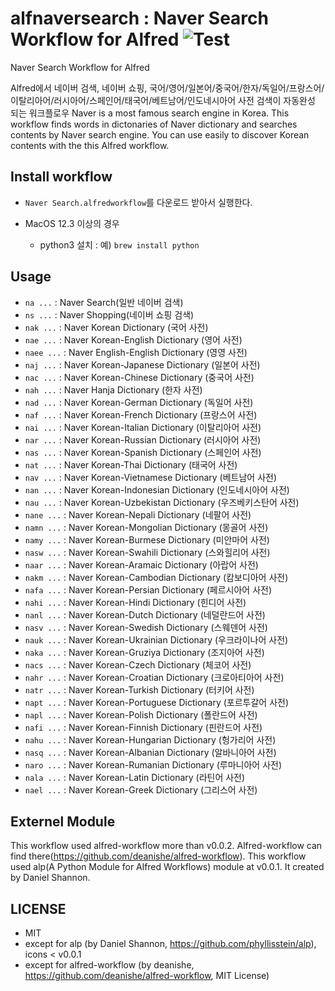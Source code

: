 alfnaversearch : Naver Search Workflow for Alfred ![Test](https://github.com/kuniz/alfnaversearch/actions/workflows/test-naver-ac.yml/badge.svg)
==============

Naver Search Workflow for Alfred

Alfred에서 네이버 검색, 네이버 쇼핑, 국어/영어/일본어/중국어/한자/독일어/프랑스어/이탈리아어/러시아어/스페인어/태국어/베트남어/인도네시아어 사전 검색이 자동완성 되는 워크플로우
Naver is a most famous search engine in Korea.
This workflow finds words in dictonaries of Naver dictionary and searches contents by Naver search engine. 
You can use easily to discover Korean contents with the this Alfred workflow.

Install workflow
--------------

- `Naver Search.alfredworkflow`를 다운로드 받아서 실행한다.

- MacOS 12.3 이상의 경우
  - python3 설치 : 예) `brew install python`


Usage
--------------
* `na ...`  : Naver Search(일반 네이버 검색)
* `ns ...`  : Naver Shopping(네이버 쇼핑 검색)
* `nak ...` : Naver Korean Dictionary (국어 사전)
* `nae ...` : Naver Korean-English Dictionary (영어 사전)
* `naee ...` : Naver English-English Dictionary (영영 사전)
* `naj ...` : Naver Korean-Japanese Dictionary (일본어 사전)
* `nac ...` : Naver Korean-Chinese Dictionary (중국어 사전)
* `nah ...` : Naver Hanja Dictionary (한자 사전)
* `nad ...` : Naver Korean-German Dictionary (독일어 사전)
* `naf ...` : Naver Korean-French Dictionary (프랑스어 사전)
* `nai ...` : Naver Korean-Italian Dictionary (이탈리아어 사전)
* `nar ...` : Naver Korean-Russian Dictionary (러시아어 사전)
* `nas ...` : Naver Korean-Spanish Dictionary (스페인어 사전)
* `nat ...` : Naver Korean-Thai Dictionary (태국어 사전)
* `nav ...` : Naver Korean-Vietnamese Dictionary (베트남어 사전)
* `nan ...` : Naver Korean-Indonesian Dictionary (인도네시아어 사전)
* `nau ...` : Naver Korean-Uzbekistan Dictionary (우즈베키스탄어 사전)
* `nane ...` : Naver Korean-Nepali Dictionary (네팔어 사전)
* `namn ...` : Naver Korean-Mongolian Dictionary (몽골어 사전)
* `namy ...` : Naver Korean-Burmese Dictionary (미안마어 사전)
* `nasw ...` : Naver Korean-Swahili Dictionary (스와힐리어 사전)
* `naar ...` : Naver Korean-Aramaic Dictionary (아랍어 사전)
* `nakm ...` : Naver Korean-Cambodian Dictionary (캄보디아어 사전)
* `nafa ...` : Naver Korean-Persian Dictionary (페르시아어 사전)
* `nahi ...` : Naver Korean-Hindi Dictionary (힌디어 사전)
* `nanl ...` : Naver Korean-Dutch Dictionary (네덜란드어 사전)
* `nasv ...` : Naver Korean-Swedish Dictionary (스웨덴어 사전)
* `nauk ...` : Naver Korean-Ukrainian Dictionary (우크라이나어 사전)
* `naka ...` : Naver Korean-Gruziya Dictionary (조지아어 사전)
* `nacs ...` : Naver Korean-Czech Dictionary (체코어 사전)
* `nahr ...` : Naver Korean-Croatian Dictionary (크로아티아어 사전)
* `natr ...` : Naver Korean-Turkish Dictionary (터키어 사전)
* `napt ...` : Naver Korean-Portuguese Dictionary (포르투갈어 사전)
* `napl ...` : Naver Korean-Polish Dictionary (폴란드어 사전)
* `nafi ...` : Naver Korean-Finnish Dictionary (핀란드어 사전)
* `nahu ...` : Naver Korean-Hungarian Dictionary (헝가리어 사전)
* `nasq ...` : Naver Korean-Albanian Dictionary (알바니아어 사전)
* `naro ...` : Naver Korean-Rumanian Dictionary (루마니아어 사전)
* `nala ...` : Naver Korean-Latin Dictionary (라틴어 사전)
* `nael ...` : Naver Korean-Greek Dictionary (그리스어 사전)


Externel Module
--------------
 This workflow used alfred-workflow more than v0.0.2. Alfred-workflow can find there(https://github.com/deanishe/alfred-workflow).
 This workflow used alp(A Python Module for Alfred Workflows) module at v0.0.1. It created by Daniel Shannon. 

LICENSE
--------------
 - MIT
 - except for alp (by Daniel Shannon, https://github.com/phyllisstein/alp), icons < v0.0.1
 - except for alfred-workflow (by deanishe, https://github.com/deanishe/alfred-workflow, MIT License)
